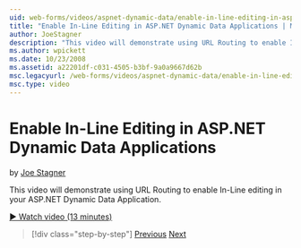 ```yaml
---
uid: web-forms/videos/aspnet-dynamic-data/enable-in-line-editing-in-aspnet-dynamic-data-applications
title: "Enable In-Line Editing in ASP.NET Dynamic Data Applications | Microsoft Docs"
author: JoeStagner
description: "This video will demonstrate using URL Routing to enable In-Line editing in your ASP.NET Dynamic Data Application."
ms.author: wpickett
ms.date: 10/23/2008
ms.assetid: a22201df-c031-4505-b3bf-9a0a9667d62b
msc.legacyurl: /web-forms/videos/aspnet-dynamic-data/enable-in-line-editing-in-aspnet-dynamic-data-applications
msc.type: video
---
```

# Enable In-Line Editing in ASP.NET Dynamic Data Applications

by [Joe Stagner](https://github.com/JoeStagner)

This video will demonstrate using URL Routing to enable In-Line editing in your ASP.NET Dynamic Data Application.

[&#9654; Watch video (13 minutes)](https://channel9.msdn.com/Blogs/ASP-NET-Site-Videos/enable-in-line-editing-in-aspnet-dynamic-data-applications)

> [!div class="step-by-step"]
> [Previous](begin-modifying-dynamic-data-applications-with-url-routing.md)
> [Next](how-to-enable-table-specific-routing-in-dynamic-data-applications.md)

